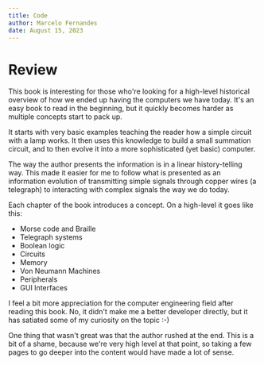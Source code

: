 ```yaml
---
title: Code
author: Marcelo Fernandes
date: August 15, 2023
---
```


# Review

This book is interesting for those who're looking for a high-level historical
overview of how we ended up having the computers we have today. It's an easy
book to read in the beginning, but it quickly becomes harder as multiple
concepts start to pack up.

It starts with very basic examples teaching the reader how a simple circuit
with a lamp works. It then uses this knowledge to build a small summation
circuit, and to then evolve it into a more sophisticated (yet basic) computer.

The way the author presents the information is in a linear history-telling way.
This made it easier for me to follow what is presented as an information
evolution of transmitting simple signals through copper wires (a telegraph) to
interacting with complex signals the way we do today.

Each chapter of the book introduces a concept. On a high-level it goes like
this:

- Morse code and Braille
- Telegraph systems
- Boolean logic
- Circuits
- Memory
- Von Neumann Machines
- Peripherals
- GUI Interfaces

I feel a bit more appreciation for the computer engineering field after
reading this book. No, it didn't make me a better developer directly, but it
has satiated some of my curiosity on the topic :-)

One thing that wasn't great was that the author rushed at the end. This is a
bit of a shame, because we're very high level at that point, so taking a few
pages to go deeper into the content would have made a lot of sense.
